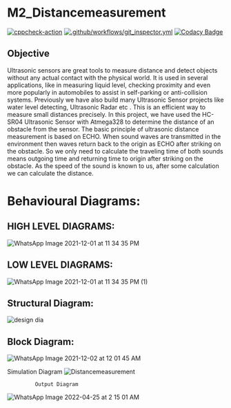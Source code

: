 # M2_Distancemeasurement
[![cppcheck-action](https://github.com/ENG230/M2_Distancemeasurement/actions/workflows/cppcheck.yml/badge.svg)](https://github.com/ENG230/M2_Distancemeasurement/actions/workflows/cppcheck.yml)
[![.github/workflows/git_inspector.yml](https://github.com/ENG230/M2_Distancemeasurement/actions/workflows/git_inspector.yml/badge.svg)](https://github.com/ENG230/M2_Distancemeasurement/actions/workflows/git_inspector.yml)
[![Codacy Badge](https://app.codacy.com/project/badge/Grade/b569df1dd71149c78c558bd5e0344e1c)](https://www.codacy.com/gh/ENG230/M2_Distancemeasurement/dashboard?utm_source=github.com&amp;utm_medium=referral&amp;utm_content=ENG230/M2_Distancemeasurement&amp;utm_campaign=Badge_Grade)
## Objective

Ultrasonic sensors are great tools to measure distance and detect objects without any actual contact with the physical world. It is used in several applications, like in measuring liquid level, checking proximity and even more popularly in automobiles to assist in self-parking or anti-collision systems. Previously we have also build many Ultrasonic Sensor projects like water level detecting, Ultrasonic Radar etc . This is an efficient way to measure small distances precisely. In this project, we have used the HC-SR04 Ultrasonic Sensor with Atmega328 to determine the distance of an obstacle from the sensor. The basic principle of ultrasonic distance measurement is based on ECHO. When sound waves are transmitted in the environment then waves return back to the origin as ECHO after striking on the obstacle. So we only need to calculate the traveling time of both sounds means outgoing time and returning time to origin after striking on the obstacle. As the speed of the sound is known to us, after some calculation we can calculate the distance.
# Behavioural Diagrams:
## HIGH LEVEL DIAGRAMS:

![WhatsApp Image 2021-12-01 at 11 34 35 PM](https://user-images.githubusercontent.com/94224310/144291462-46681b27-ae23-4ca3-a5b9-21b7b6333a7f.jpeg)

## LOW LEVEL DIAGRAMS:

![WhatsApp Image 2021-12-01 at 11 34 35 PM (1)](https://user-images.githubusercontent.com/94224310/144291680-6cc67d7c-d72b-4d36-8731-1d18eae58928.jpeg)

## Structural Diagram:

![design dia](https://user-images.githubusercontent.com/94224310/144294721-a4a7c019-aacc-4dc0-a254-2545ae134af1.PNG)

## Block Diagram:

![WhatsApp Image 2021-12-02 at 12 01 45 AM](https://user-images.githubusercontent.com/94224310/144295585-c6a438da-50b2-411a-9bb3-15a04055a2ed.jpeg)

Simulation Diagram
![Distancemeasurement](https://user-images.githubusercontent.com/83355817/164995073-295f0daa-dfe5-4ccc-821d-55ec688b4c62.png)
 
             Output Diagram
 ![WhatsApp Image 2022-04-25 at 2 15 01 AM](https://user-images.githubusercontent.com/83355817/164995888-023c395a-2433-4de3-a38d-527ba9399d44.jpeg) 
